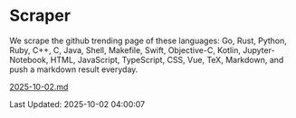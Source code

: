 # Scraper

We scrape the github trending page of these languages: Go, Rust, Python, Ruby, C++, C, Java, Shell, Makefile, Swift, Objective-C, Kotlin, Jupyter-Notebook, HTML, JavaScript, TypeScript, CSS, Vue, TeX, Markdown, and push a markdown result everyday.

[2025-10-02.md](https://github.com/yangwenmai/github-trending-backup/blob/master/2025-10-02.md)

Last Updated: 2025-10-02 04:00:07
